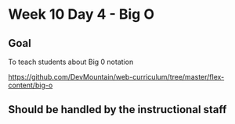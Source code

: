 # Week 10 Day 4 - Big O

## Goal

To teach students about Big 0 notation

https://github.com/DevMountain/web-curriculum/tree/master/flex-content/big-o

## Should be handled by the instructional staff